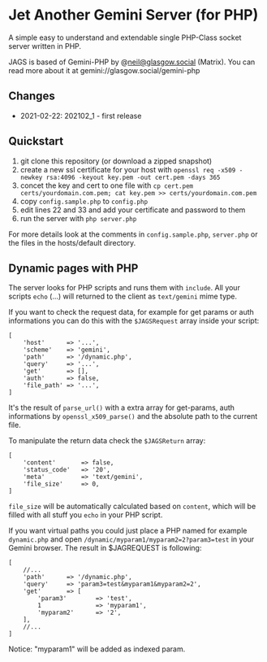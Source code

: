 # Jet Another Gemini Server (for PHP)

A simple easy to understand and extendable single PHP-Class socket server written in PHP.

JAGS is based of Gemini-PHP by @neil@glasgow.social (Matrix). You can read more about it at gemini://glasgow.social/gemini-php

## Changes

- 2021-02-22: 202102_1 - first release

## Quickstart

1. git clone this repository (or download a zipped snapshot)
2. create a new ssl certificate for your host with ```openssl req -x509 -newkey rsa:4096 -keyout key.pem -out cert.pem -days 365```
3. concet the key and cert to one file with ```cp cert.pem certs/yourdomain.com.pem; cat key.pem >> certs/yourdomain.com.pem```
4. copy ```config.sample.php``` to ```config.php```
5. edit lines 22 and 33 and add your certificate and password to them
6. run the server with ```php server.php```

For more details look at the comments in ```config.sample.php```, ```server.php``` or the files in the hosts/default directory.

## Dynamic pages with PHP

The server looks for PHP scripts and runs them with ```include```. All your scripts ```echo``` (...) will returned to the client as ```text/gemini``` mime type.

If you want to check the request data, for example for get params or auth informations you can do this with the ```$JAGSRequest``` array inside your script:

```
[
	'host'		=> '...',
	'scheme' 	=> 'gemini',
	'path'		=> '/dynamic.php',
	'query'		=> '...',
	'get' 		=> [],
	'auth' 		=> false,
	'file_path'	=> '...',
]
```

It's the result of ```parse_url()``` with a extra array for get-params, auth informations by ```openssl_x509_parse()``` and the absolute path to the current file.

To manipulate the return data check the ```$JAGSReturn``` array:

```
[
	'content' 		=> false,
	'status_code'	=> '20',
	'meta' 			=> 'text/gemini',
	'file_size' 	=> 0,
]
```

```file_size``` will be automatically calculated based on ```content```, which will be filled with all stuff you ```echo``` in your PHP script.

If you want virtual paths you could just place a PHP named for example ```dynamic.php``` and open ```/dynamic/myparam1/myparam2=2?param3=test``` in your Gemini browser. The result in $JAGREQUEST is following:

```
[
	//...
	'path'		=> '/dynamic.php',
	'query'		=> 'param3=test&myparam1&myparam2=2',
	'get' 		=> [
		'param3'		=> 'test',
		1 				=> 'myparam1',
		'myparam2'		=> '2',
	],
	//...
]
```

Notice: "myparam1" will be added as indexed param.